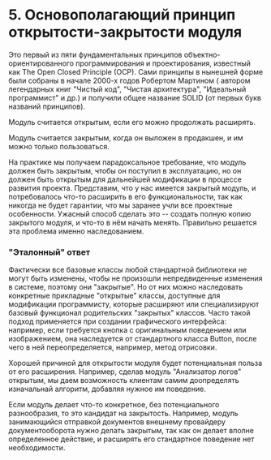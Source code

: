 # 5. Основополагающий принцип открытости-закрытости модуля

Это первый из пяти фундаментальных принципов объектно-ориентированного программирования и проектирования, известный как The Open Closed Principle (OCP). Сами принципы в нынешней форме были собраны в начале 2000-х годов Робертом Мартином ( автором легендарных книг "Чистый код", "Чистая архитектура", "Идеальный программист" и др.) и получили общее название SOLID (от первых букв названий принципов).

Модуль считается открытым, если его можно продолжать расширять.

Модуль считается закрытым, когда он выложен в продакшен, и им можно только пользоваться.

На практике мы получаем парадоксальное требование, что модуль должен быть закрытым, чтобы он поступил в эксплуатацию, но он должен быть открытым для дальнейшей модификации в процессе развития проекта. Представим, что у нас имеется закрытый модуль, и потребовалось что-то расширить в его функциональности, так как никогда не будет гарантии, что мы заранее учли все проектные особенности. Ужасный способ сделать это -- создать полную копию закрытого модуля, и что-то в нём начать менять. Правильно решается эта проблема именно наследованием.

### "Эталонный" ответ

Фактически все базовые классы любой стандартной библиотеки не могут быть изменены, чтобы не произошли непредвиденные изменения в системе, поэтому они "закрытые". Но от них можно наследовать конкретные прикладные "открытые" классы, доступные для модификации программисту, которые расширяют или специализируют базовый функционал родительских "закрытых" классов.
Часто такой подход применяется при создании графического интерфейса: например, если требуется кнопка с оригинальным поведением или изображением, она наследуется от стандартного класса Button, после чего в ней переопределяется, например, метод отрисовки.

Хорошей причиной для открытости модуля будет потенциальная польза от его расширения.
Например, сделав модуль "Анализатор логов" открытым, мы даем возможность клиентам самим доопределять изначальнай алгоритм, добавляя нужное им поведение.

Если модуль делает что-то конкретное, без потенциального разнообразия, то это кандидат на закрытость. Например, модуль занимающийся отправкой документов внешнему провайдеру документооборота нужно делать закрытым, так как он делает вполне определенное действие, и расширять его стандартное поведение нет необходимости.
